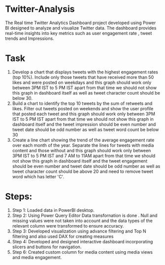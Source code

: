 # Twitter-Analysis
The Real time Twitter Analytics Dashboard project developed using Power BI designed to analyze and visualize Twitter data. The dashboard provides real-time insights into key metrics such as user engagement rate , tweet trends and Impressions.

# Task 
1.  Develop a chart that displays tweets with the highest engagement rates (top 10%). Include only those tweets that have received more than 50 likes and were posted on weekdays and this graph should work only between 3PM IST to 5 PM IST apart from that time we should not show this graph in dashboard itself as well as tweet character count should be below 30.
2.  Build a chart to identify the top 10 tweets by the sum of retweets and likes. Filter out tweets posted on weekends and show the user profile that posted each tweet and this graph should work only between 3PM IST to 5 PM IST apart from that time we should not show this graph in dashboard itself and the tweet impression should be even number and tweet date should be odd number as well as tweet word count be below 30
3.  Create a line chart showing the trend of the average engagement rate over each month of the year. Separate the lines for tweets with media content and those without and this graph should work only between 3PM IST to 5 PM IST and 7 AM to 11AM apart from that time we should not show this graph in dashboard itself and the tweet engagement should be even number and tweet date should be odd number as well as tweet character count should be above 20 and need to remove tweet word which has letter 'C'.

# Steps:
1. Step 1: Loaded data in PowerBI desktop.
2. Step 2: Using Power Query Editor Data transfornation is done . Null and missing values were not taken into account and the data types of the relevant column were transformed to ensure accuracy.
3. Step 3: Developed visualization using advance filtering and Top N filtering and also used DAX for creating measures
4. Step 4: Developed and designed interactive dashboard incorporating slicers and buttons for navigation.
5. Step 6: Created custom column for media content using media views and media engagement.
